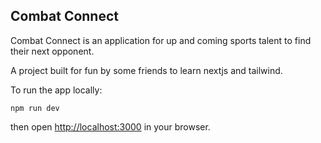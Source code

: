 ## Combat Connect

Combat Connect is an application for up and coming sports talent to find their next opponent.

A project built for fun by some friends to learn nextjs and tailwind.

To run the app locally:

`npm run dev`

then open [http://localhost:3000](http://localhost:3000) in your browser.
